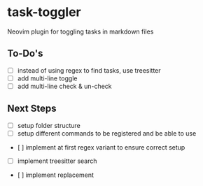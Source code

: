 # task-toggler
Neovim plugin for toggling  tasks in markdown files

## To-Do's

* [ ] instead of using regex to find tasks, use treesitter
* [ ] add multi-line toggle
* [ ] add multi-line check & un-check

## Next Steps

* [ ] setup folder structure
* [ ] setup different commands to be registered and be able to use
* [ ] implement at first regex variant to ensure correct setup
* [ ] implement treesitter search
* [ ] implement replacement
